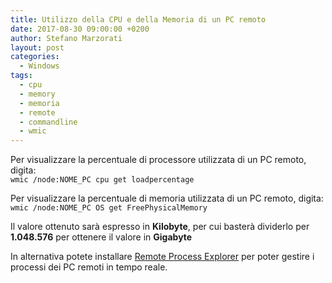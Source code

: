 ```yaml
---
title: Utilizzo della CPU e della Memoria di un PC remoto
date: 2017-08-30 09:00:00 +0200
author: Stefano Marzorati
layout: post
categories:
  - Windows
tags:
  - cpu
  - memory
  - memoria
  - remote
  - commandline
  - wmic
---
```

Per visualizzare la percentuale di processore utilizzata di un PC remoto, digita:   
<code>wmic /node:NOME_PC cpu get loadpercentage</code>   

Per visualizzare la percentuale di memoria utilizzata di un PC remoto, digita:   
<code>wmic /node:NOME_PC OS get FreePhysicalMemory</code>   

Il valore ottenuto sarà espresso in **Kilobyte**, per cui basterà dividerlo per **1.048.576** per ottenere il valore in **Gigabyte**   

In alternativa potete installare <a href="https://lizardsystems.com/downloads/index.php#remote-process-explorer" target="_blank">Remote Process Explorer</a> per poter gestire i processi dei PC remoti in tempo reale.   

